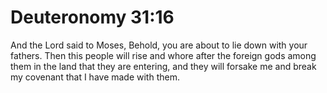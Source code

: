 # Deuteronomy 31:16

And the Lord said to Moses, Behold, you are about to lie down with your fathers. Then this people will rise and whore after the foreign gods among them in the land that they are entering, and they will forsake me and break my covenant that I have made with them.
